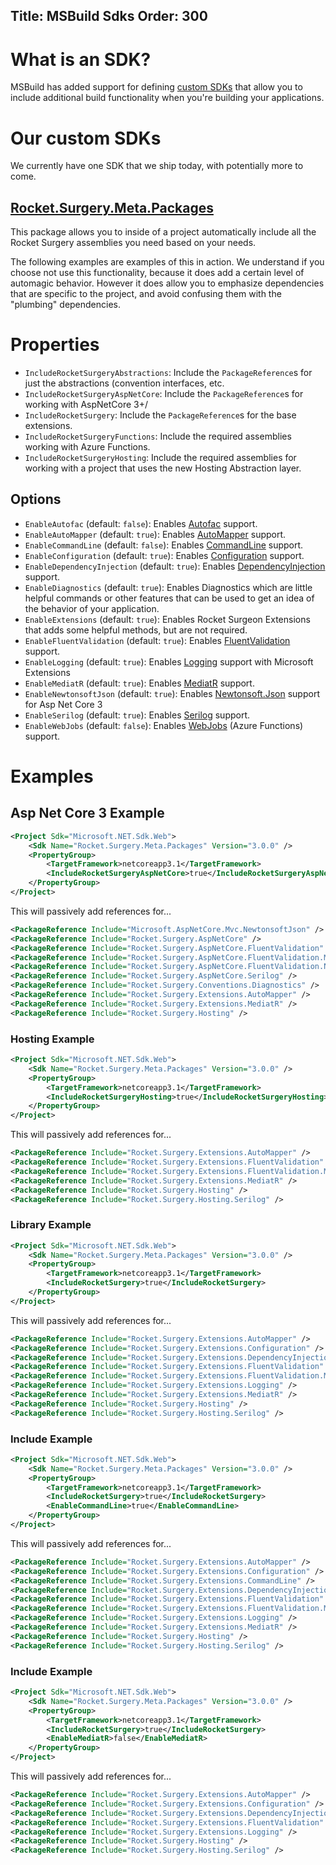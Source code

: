 Title: MSBuild Sdks
Order: 300
---

# What is an SDK?
MSBuild has added support for defining [custom SDKs][SdkDocs] that allow you to include additional build functionality when you're building your applications.

# Our custom SDKs

We currently have one SDK that we ship today, with potentially more to come.

## [Rocket.Surgery.Meta.Packages]
This package allows you to inside of a project automatically include all the Rocket Surgery assemblies you need based on your needs.

The following examples are examples of this in action.  We understand if you choose not use this functionality, because it does add a certain level of automagic behavior.  However it does allow you to emphasize dependencies that are specific to the project, and avoid confusing them with the "plumbing" dependencies.

# Properties

* `IncludeRocketSurgeryAbstractions`: Include the `PackageReference`s for just the abstractions (convention interfaces, etc.
* `IncludeRocketSurgeryAspNetCore`: Include the `PackageReference`s for working with AspNetCore 3+/
* `IncludeRocketSurgery`: Include the `PackageReference`s for the base extensions.
* `IncludeRocketSurgeryFunctions`: Include the required assemblies working with Azure Functions.
* `IncludeRocketSurgeryHosting`: Include the required assemblies for working with a project that uses the new Hosting Abstraction layer.

## Options

* `EnableAutofac` (default: `false`): Enables [Autofac] support.
* `EnableAutoMapper` (default: `true`): Enables [AutoMapper] support.
* `EnableCommandLine` (default: `false`): Enables [CommandLine] support.
* `EnableConfiguration` (default: `true`): Enables [Configuration] support.
* `EnableDependencyInjection` (default: `true`): Enables [DependencyInjection] support.
* `EnableDiagnostics` (default: `true`): Enables Diagnostics which are little helpful commands or other features that can be used to get an idea of the behavior of your application.
* `EnableExtensions` (default: `true`): Enables Rocket Surgeon Extensions that adds some helpful methods, but are not required.
* `EnableFluentValidation` (default: `true`): Enables [FluentValidation] support.
* `EnableLogging` (default: `true`): Enables [Logging] support with Microsoft Extensions
* `EnableMediatR` (default: `true`): Enables [MediatR] support.
* `EnableNewtonsoftJson` (default: `true`): Enables [Newtonsoft.Json] support for Asp Net Core 3
* `EnableSerilog` (default: `true`): Enables [Serilog] support.
* `EnableWebJobs` (default: `false`): Enables [WebJobs] (Azure Functions) support.


# Examples

## Asp Net Core 3 Example

```xml
<Project Sdk="Microsoft.NET.Sdk.Web">
    <Sdk Name="Rocket.Surgery.Meta.Packages" Version="3.0.0" />
    <PropertyGroup>
        <TargetFramework>netcoreapp3.1</TargetFramework>
        <IncludeRocketSurgeryAspNetCore>true</IncludeRocketSurgeryAspNetCore>
    </PropertyGroup>
</Project>
```

This will passively add references for...
```xml
<PackageReference Include="Microsoft.AspNetCore.Mvc.NewtonsoftJson" />
<PackageReference Include="Rocket.Surgery.AspNetCore" />
<PackageReference Include="Rocket.Surgery.AspNetCore.FluentValidation" />
<PackageReference Include="Rocket.Surgery.AspNetCore.FluentValidation.MediatR" />
<PackageReference Include="Rocket.Surgery.AspNetCore.FluentValidation.NewtonsoftJson"  />
<PackageReference Include="Rocket.Surgery.AspNetCore.Serilog" />
<PackageReference Include="Rocket.Surgery.Conventions.Diagnostics" />
<PackageReference Include="Rocket.Surgery.Extensions.AutoMapper" />
<PackageReference Include="Rocket.Surgery.Extensions.MediatR" />
<PackageReference Include="Rocket.Surgery.Hosting" />

```

### Hosting Example

```xml
<Project Sdk="Microsoft.NET.Sdk.Web">
    <Sdk Name="Rocket.Surgery.Meta.Packages" Version="3.0.0" />
    <PropertyGroup>
        <TargetFramework>netcoreapp3.1</TargetFramework>
        <IncludeRocketSurgeryHosting>true</IncludeRocketSurgeryHosting>
    </PropertyGroup>
</Project>
```

This will passively add references for...
```xml
<PackageReference Include="Rocket.Surgery.Extensions.AutoMapper" />
<PackageReference Include="Rocket.Surgery.Extensions.FluentValidation"  />
<PackageReference Include="Rocket.Surgery.Extensions.FluentValidation.MediatR"  />
<PackageReference Include="Rocket.Surgery.Extensions.MediatR" />
<PackageReference Include="Rocket.Surgery.Hosting" />
<PackageReference Include="Rocket.Surgery.Hosting.Serilog" />

```

### Library Example

```xml
<Project Sdk="Microsoft.NET.Sdk.Web">
    <Sdk Name="Rocket.Surgery.Meta.Packages" Version="3.0.0" />
    <PropertyGroup>
        <TargetFramework>netcoreapp3.1</TargetFramework>
        <IncludeRocketSurgery>true</IncludeRocketSurgery>
    </PropertyGroup>
</Project>
```

This will passively add references for...
```xml
<PackageReference Include="Rocket.Surgery.Extensions.AutoMapper" />
<PackageReference Include="Rocket.Surgery.Extensions.Configuration" />
<PackageReference Include="Rocket.Surgery.Extensions.DependencyInjection" />
<PackageReference Include="Rocket.Surgery.Extensions.FluentValidation"  />
<PackageReference Include="Rocket.Surgery.Extensions.FluentValidation.MediatR"  />
<PackageReference Include="Rocket.Surgery.Extensions.Logging" />
<PackageReference Include="Rocket.Surgery.Extensions.MediatR" />
<PackageReference Include="Rocket.Surgery.Hosting" />
<PackageReference Include="Rocket.Surgery.Hosting.Serilog" />
```


### Include Example

```xml
<Project Sdk="Microsoft.NET.Sdk.Web">
    <Sdk Name="Rocket.Surgery.Meta.Packages" Version="3.0.0" />
    <PropertyGroup>
        <TargetFramework>netcoreapp3.1</TargetFramework>
        <IncludeRocketSurgery>true</IncludeRocketSurgery>
        <EnableCommandLine>true</EnableCommandLine>
    </PropertyGroup>
</Project>
```

This will passively add references for...
```xml
<PackageReference Include="Rocket.Surgery.Extensions.AutoMapper" />
<PackageReference Include="Rocket.Surgery.Extensions.Configuration" />
<PackageReference Include="Rocket.Surgery.Extensions.CommandLine" />
<PackageReference Include="Rocket.Surgery.Extensions.DependencyInjection" />
<PackageReference Include="Rocket.Surgery.Extensions.FluentValidation"  />
<PackageReference Include="Rocket.Surgery.Extensions.FluentValidation.MediatR"  />
<PackageReference Include="Rocket.Surgery.Extensions.Logging" />
<PackageReference Include="Rocket.Surgery.Extensions.MediatR" />
<PackageReference Include="Rocket.Surgery.Hosting" />
<PackageReference Include="Rocket.Surgery.Hosting.Serilog" />
```



### Include Example

```xml
<Project Sdk="Microsoft.NET.Sdk.Web">
    <Sdk Name="Rocket.Surgery.Meta.Packages" Version="3.0.0" />
    <PropertyGroup>
        <TargetFramework>netcoreapp3.1</TargetFramework>
        <IncludeRocketSurgery>true</IncludeRocketSurgery>
        <EnableMediatR>false</EnableMediatR>
    </PropertyGroup>
</Project>
```

This will passively add references for...
```xml
<PackageReference Include="Rocket.Surgery.Extensions.AutoMapper" />
<PackageReference Include="Rocket.Surgery.Extensions.Configuration" />
<PackageReference Include="Rocket.Surgery.Extensions.DependencyInjection" />
<PackageReference Include="Rocket.Surgery.Extensions.FluentValidation"  />
<PackageReference Include="Rocket.Surgery.Extensions.Logging" />
<PackageReference Include="Rocket.Surgery.Hosting" />
<PackageReference Include="Rocket.Surgery.Hosting.Serilog" />
```



[Autofac]: https://www.nuget.org/packages/Autofac/
[AutoMapper]: https://www.nuget.org/packages/AutoMapper/
[CommandLine]: https://www.nuget.org/packages/McMaster.Extensions.CommandLineUtils/
[Configuration]: https://docs.microsoft.com/en-us/aspnet/core/fundamentals/configuration/
[DependencyInjection]: https://docs.microsoft.com/en-us/aspnet/core/fundamentals/dependency-injection
[Logging]: https://docs.microsoft.com/en-us/aspnet/core/fundamentals/logging/
[FluentValidation]: https://www.nuget.org/packages/FluentValidation/
[MediatR]: https://www.nuget.org/packages/MediatR/
[Newtonsoft.Json]: https://www.nuget.org/packages/Newtonsoft.Json/
[Serilog]: https://www.nuget.org/packages/Serilog/
[WebJobs]: https://www.nuget.org/packages/Microsoft.Azure.WebJobs/
[SdkDocs]: https://docs.microsoft.com/en-us/visualstudio/msbuild/how-to-use-project-sdk?view=vs-2019
[Rocket.Surgery.Meta.Packages]: https://www.nuget.org/packages/Rocket.Surgery.Meta.Packages/